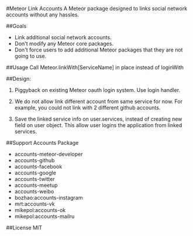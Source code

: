#Meteor Link Accounts
A Meteor package designed to links social network accounts without any hassles.

##Goals
* Link additional social network accounts.
* Don't modify any Meteor core packages.
* Don't force users to add additional Meteor packages that they are not going to
  use.

##Usage
Call Meteor.linkWith[ServiceName] in place instead of loginWith

##Design:
1. Piggyback on existing Meteor oauth login system. Use login handler.

2. We do not allow link different account from same service for now. For example, you
   could not link with 2 different github accounts.

3. Save the linked service info on user.services, instead of creating new field
   on user object.  This allow user logins the application from linked services.

##Support Accounts Package
* accounts-meteor-developer
* accounts-github
* accounts-facebook
* accounts-google
* accounts-twitter
* accounts-meetup
* accounts-weibo
* bozhao:accounts-instagram
* mrt:accounts-vk
* mikepol:accounts-ok
* mikepol:accounts-mailru

##License
MIT
